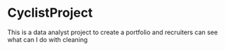 # CyclistProject
This is a data analyst project to create a portfolio and recruiters can see what can I do with cleaning
